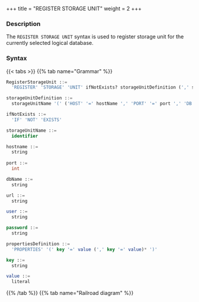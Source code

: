 +++
title = "REGISTER STORAGE UNIT"
weight = 2
+++

### Description

The `REGISTER STORAGE UNIT` syntax is used to register storage unit for the currently selected logical database.

### Syntax

{{< tabs >}}
{{% tab name="Grammar" %}}
```sql
RegisterStorageUnit ::=
  'REGISTER' 'STORAGE' 'UNIT' ifNotExists? storageUnitDefinition (',' storageUnitDefinition)*

storageUnitDefinition ::=
  storageUnitName '(' ('HOST' '=' hostName ',' 'PORT' '=' port ',' 'DB' '=' dbName | 'URL' '=' url) ',' 'USER' '=' user (',' 'PASSWORD' '=' password)? (',' propertiesDefinition)?')'

ifNotExists ::=
  'IF' 'NOT' 'EXISTS'

storageUnitName ::=
  identifier

hostname ::=
  string
    
port ::=
  int

dbName ::=
  string

url ::=
  string

user ::=
  string

password ::=
  string

propertiesDefinition ::=
  'PROPERTIES' '(' key '=' value (',' key '=' value)* ')'

key ::=
  string

value ::=
  literal
```
{{% /tab %}}
{{% tab name="Railroad diagram" %}}
<iframe frameborder="0" name="diagram" id="diagram" width="100%" height="100%"></iframe>
{{% /tab %}}
{{< /tabs >}}

### Supplement

- Before register storage units, please confirm that a database has been created in Proxy, and execute the `use` command to
  successfully select a database;
- Confirm that the registered storage unit can be connected normally, otherwise it will not be added successfully;
- `storageUnitName` is case-sensitive;
- `storageUnitName` needs to be unique within the current database;
- `storageUnitName` name only allows letters, numbers and `_`, and must start with a letter;
- `poolProperty` is used to customize connection pool parameters, `key` must be the same as the connection pool
  parameter name;
- `ifNotExists` clause is used for avoid `Duplicate storage unit` error.

### Example

- Register storage unit using standard mode

```sql
REGISTER STORAGE UNIT ds_0 (
    HOST="127.0.0.1",
    PORT=3306,
    DB="db_1",
    USER="root",
    PASSWORD="root"
);
```

- Register storage unit and set connection pool parameters using standard mode

```sql
REGISTER STORAGE UNIT ds_0 (
    HOST="127.0.0.1",
    PORT=3306,
    DB="db_1",
    USER="root",
    PASSWORD="root",
    PROPERTIES("maximumPoolSize"=10)
);
```

- Register storage unit and set connection pool parameters using URL patterns

```sql
REGISTER STORAGE UNIT ds_0 (
    URL="jdbc:mysql://127.0.0.1:3306/db_2?serverTimezone=UTC&useSSL=false",
    USER="root",
    PASSWORD="root",
    PROPERTIES("maximumPoolSize"=10,"idleTimeout"="30000")
);
```

- Register storage unit with `ifNotExists` clause

```sql
REGISTER STORAGE UNIT IF NOT EXISTS ds_0 (
    HOST="127.0.0.1",
    PORT=3306,
    DB="db_0",
    USER="root",
    PASSWORD="root"
);
```

### Reserved word

`REGISTER`, `STORAGE`, `UNIT`, `HOST`, `PORT`, `DB`, `USER`, `PASSWORD`, `PROPERTIES`, `URL`

### Related links

- [Reserved word](/en/user-manual/shardingsphere-proxy/distsql/syntax/reserved-word/)
